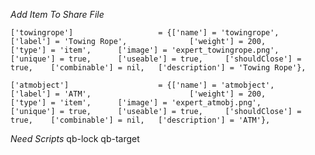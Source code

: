 
*Add Item To Share File*

	['towingrope'] 				 	 = {['name'] = 'towingrope', 			  		['label'] = 'Towing Rope', 				['weight'] = 200, 		['type'] = 'item', 		['image'] = 'expert_towingrope.png', 	['unique'] = true, 		['useable'] = true, 	['shouldClose'] = true,	   ['combinable'] = nil,   ['description'] = 'Towing Rope'},

	['atmobject'] 				 	 = {['name'] = 'atmobject', 			  		['label'] = 'ATM', 						['weight'] = 200, 		['type'] = 'item', 		['image'] = 'expert_atmobj.png', 		['unique'] = true, 		['useable'] = true, 	['shouldClose'] = true,	   ['combinable'] = nil,   ['description'] = 'ATM'},




*Need Scripts*
qb-lock
qb-target


